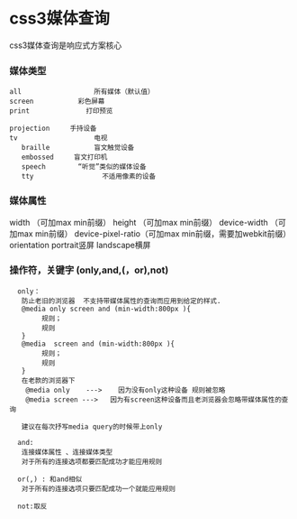 # css3媒体查询

 css3媒体查询是响应式方案核心

### 媒体类型

    all                  所有媒体（默认值）
    screen           彩色屏幕
    print              打印预览
    
    projection     手持设备
    tv                   电视
       braille           盲文触觉设备
       embossed     盲文打印机
       speech        “听觉”类似的媒体设备
       tty                 不适用像素的设备

### 媒体属性

 width      （可加max min前缀）
 height      （可加max min前缀）
 device-width    （可加max min前缀）
 device-pixel-ratio（可加max min前缀，需要加webkit前缀）
 orientation   portrait竖屏
      landscape横屏

### 操作符，关键字 (only,and,(，or),not)

      only：
       防止老旧的浏览器  不支持带媒体属性的查询而应用到给定的样式.
       @media only screen and (min-width:800px ){
            规则；
            规则
       }
       @media  screen and (min-width:800px ){
            规则；
            规则
       }
       在老款的浏览器下
        @media only    --->    因为没有only这种设备 规则被忽略
        @media screen --->   因为有screen这种设备而且老浏览器会忽略带媒体属性的查询
       
       建议在每次抒写media query的时候带上only
     
      and:
       连接媒体属性 、连接媒体类型
       对于所有的连接选项都要匹配成功才能应用规则
      
      or(,) : 和and相似
       对于所有的连接选项只要匹配成功一个就能应用规则
      
      not:取反
